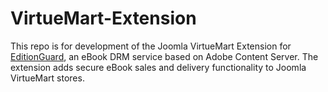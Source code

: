 VirtueMart-Extension
====================

This repo is for development of the Joomla VirtueMart Extension for [EditionGuard](http://www.editionguard.com), an eBook DRM service based on Adobe Content Server. The extension adds secure eBook sales and delivery functionality to Joomla VirtueMart stores.
